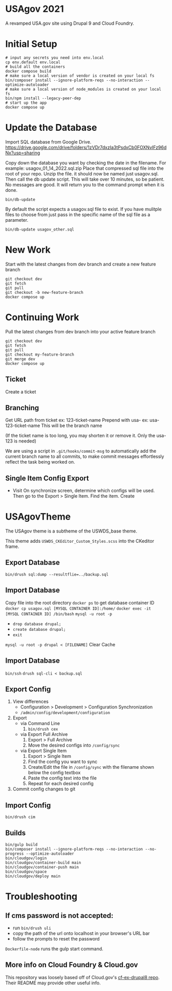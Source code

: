 # USAgov 2021

A revamped USA.gov site using Drupal 9 and Cloud Foundry.

# Initial Setup

```
# input any secrets you need into env.local
cp env.default env.local
# build all the containers
docker compose build
# make sure a local version of vendor is created on your local fs
bin/composer install --ignore-platform-reqs --no-interaction --optimize-autoloader
# make sure a local version of node_modules is created on your local fs
bin/npm install --legacy-peer-dep
# start up the app
docker compose up
```

# Update the Database

Import SQL database from Google Drive. https://drive.google.com/drive/folders/1zVDr7dxzIa3tPsdxCb0FOXNvIFz96dNx?usp=sharing

Copy down the database you want by checking the date in the filename. For example: usagov_01_14_2022.sql.zip
Place that compressed sql file into the root of your repo. Unzip the file. it should now be named just usagov.sql. Then call the db update script. This will take over 10 minutes, so be patient. No messages are good. It will return you to the command prompt when it is done.

```
bin/db-update
```

By default the script expects a usagov.sql file to exist. If you have mulitple files to choose from just pass in the specific name of the sql file as a parameter.

```
bin/db-update usagov_other.sql
```

# New Work
Start with the latest changes from dev branch and create a new feature branch
```
git checkout dev
git fetch
git pull
git checkout -b new-feature-branch
docker compose up
```

# Continuing Work

Pull the latest changes from dev branch into your active feature branch
```
git checkout dev
git fetch
git pull
git checkout my-feature-branch
git merge dev
docker compose up
```

## Ticket
Create a ticket

## Branching
Get URL path from ticket
ex: 123-ticket-name
Prepend with usa-
ex: usa-123-ticket-name
This will be the branch name

(If the ticket name is too long, you may shorten it or remove it. Only the usa-123 is needed)

We are using a script in `.git/hooks/commit-msg` to automatically add the current branch name to all commits, to make commit messages effortlessly reflect the task being worked on.

## Single Item Config Export
* Visit
On synchronize screen, determine which configs will be used. Then go to the Export > Single Item. Find the item. Create


# USAgovTheme
The USAgov theme is a subtheme of the USWDS_base theme.

This theme adds `USWDS_CKEditor_Custom_Styles.scss` into the CKeditor frame.

## Export Database

`bin/drush sql:dump --resultflie=../backup.sql`

## Import Database

Copy file into the root directory
`docker ps` to get database container ID
`docker cp usagov.sql [MYSQL CONTAINER ID]:/home/`
`docker exec -it [MYSQL CONTAINER ID] /bin/bash`
`mysql -u root -p`
* `drop database drupal;`
* `create database drupal;`
* `exit`

`mysql -u root -p drupal < [FILENAME]`
Clear Cache


## Import Database
`bin/ssh`
`drush sql-cli < backup.sql`
## Export Config

1. View differences
    * Configuration > Development > Configuration Synchronization
    * `/admin/config/development/configuration`
2. Export
    * via Command Line
        1. `bin/drush cex`
    * via Export Full Archive
        1. Export > Full Archive
        2. Move the desired configs into `/config/sync`
    * via Export Single Item
        1. Export > Single Item
        2. Find the config you want to sync
        3. Create/Edit the file in `/config/sync` with the filename shown below the config textbox
        4. Paste the config text into the file
        5. Repeat for each desired config
3. Commit config changes to git

## Import Config
`bin/drush cim`

## Builds
```
bin/gulp build
bin/composer install --ignore-platform-reqs --no-interaction --no-progress --optimize-autoloader
bin/cloudgov/login
bin/cloudgov/container-build main
bin/cloudgov/container-push main
bin/cloudgov/space
bin/cloudgov/deploy main
```

# Troubleshooting
## If cms password is not accepted:
* run `bin/drush uli`
* copy the path of the url onto localhost in your browser's URL bar
* follow the prompts to reset the password

`Dockerfile-node` runs the gulp start command.



## More info on Cloud Foundry & Cloud.gov

This repository was loosely based off of Cloud.gov's [cf-ex-drupal8 repo](https://github.com/cloud-gov/cf-ex-drupal8). Their README may provide other useful info.
